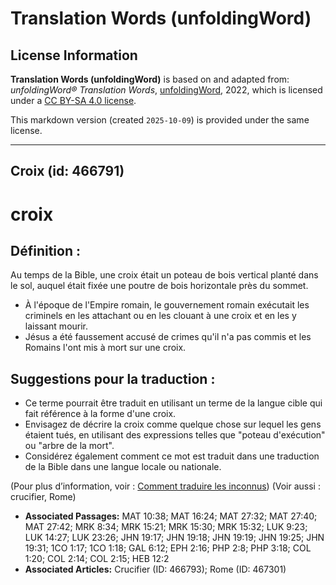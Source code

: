 # Translation Words (unfoldingWord)

## License Information

**Translation Words (unfoldingWord)** is based on and adapted from: _unfoldingWord® Translation Words_, [unfoldingWord](https://unfoldingword.org/utw), 2022, which is licensed under a [CC BY-SA 4.0 license](https://creativecommons.org/licenses/by-sa/4.0/legalcode.en).

This markdown version (created `2025-10-09`) is provided under the same license.



--------------------------------

## Croix (id: 466791)

croix
=====

Définition :
------------

Au temps de la Bible, une croix était un poteau de bois vertical planté dans le sol, auquel était fixée une poutre de bois horizontale près du sommet.

* À l'époque de l'Empire romain, le gouvernement romain exécutait les criminels en les attachant ou en les clouant à une croix et en les y laissant mourir.
* Jésus a été faussement accusé de crimes qu'il n'a pas commis et les Romains l'ont mis à mort sur une croix.

Suggestions pour la traduction :
--------------------------------

* Ce terme pourrait être traduit en utilisant un terme de la langue cible qui fait référence à la forme d'une croix.
* Envisagez de décrire la croix comme quelque chose sur lequel les gens étaient tués, en utilisant des expressions telles que "poteau d'exécution" ou "arbre de la mort".
* Considérez également comment ce mot est traduit dans une traduction de la Bible dans une langue locale ou nationale.

(Pour plus d’information, voir : [Comment traduire les inconnus](rc://en/ta/man/translate/translate-unknown)) (Voir aussi : crucifier, Rome)

* **Associated Passages:** MAT 10:38; MAT 16:24; MAT 27:32; MAT 27:40; MAT 27:42; MRK 8:34; MRK 15:21; MRK 15:30; MRK 15:32; LUK 9:23; LUK 14:27; LUK 23:26; JHN 19:17; JHN 19:18; JHN 19:19; JHN 19:25; JHN 19:31; 1CO 1:17; 1CO 1:18; GAL 6:12; EPH 2:16; PHP 2:8; PHP 3:18; COL 1:20; COL 2:14; COL 2:15; HEB 12:2
* **Associated Articles:** Crucifier (ID: 466793); Rome (ID: 467301)

